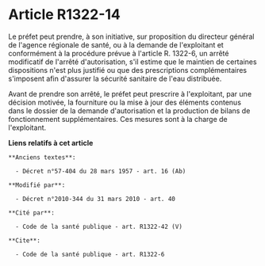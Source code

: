 # Article R1322-14

Le préfet peut prendre, à son initiative, sur proposition du directeur général de l'agence régionale de santé, ou à la
demande de l'exploitant et conformément à la procédure prévue à l'article R. 1322-6, un arrêté modificatif de l'arrêté
d'autorisation, s'il estime que le maintien de certaines dispositions n'est plus justifié ou que des prescriptions
complémentaires s'imposent afin d'assurer la sécurité sanitaire de l'eau distribuée. 

Avant de prendre son arrêté, le préfet peut prescrire à l'exploitant, par une décision motivée, la fourniture ou la mise à
jour des éléments contenus dans le dossier de la demande d'autorisation et la production de bilans de fonctionnement
supplémentaires. Ces mesures sont à la charge de l'exploitant.

**Liens relatifs à cet article**

	**Anciens textes**:

	  - Décret n°57-404 du 28 mars 1957 - art. 16 (Ab)

	**Modifié par**:

	  - Décret n°2010-344 du 31 mars 2010 - art. 40

	**Cité par**:

	  - Code de la santé publique - art. R1322-42 (V)

	**Cite**:

	  - Code de la santé publique - art. R1322-6
